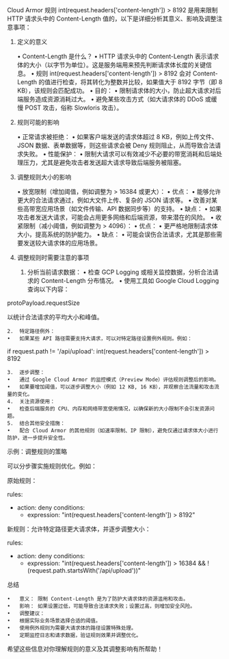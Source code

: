 Cloud Armor 规则 int(request.headers['content-length']) > 8192 是用来限制 HTTP 请求头中的 Content-Length 值的，以下是详细分析其意义、影响及调整注意事项：

1. 定义的意义

	•	Content-Length 是什么？
	•	HTTP 请求头中的 Content-Length 表示请求体的大小（以字节为单位）。这是服务端用来预先判断请求体长度的关键信息。
	•	规则 int(request.headers['content-length']) > 8192 会对 Content-Length 的值进行检查，将其转化为整数并比较，如果值大于 8192 字节（即 8 KB），该规则会匹配成功。
	•	目的：
	•	限制请求体的大小，防止超大请求对后端服务造成资源消耗过大。
	•	避免某些攻击方式（如大请求体的 DDoS 或缓慢 POST 攻击，俗称 Slowloris 攻击）。

2. 规则可能的影响

	•	正常请求被拒绝：
	•	如果客户端发送的请求体超过 8 KB，例如上传文件、JSON 数据、表单数据等，则这些请求会被 Deny 规则阻止，从而导致合法请求失败。
	•	性能保护：
	•	限制大请求可以有效减少不必要的带宽消耗和后端处理压力，尤其是避免攻击者发送超大请求导致后端服务被阻塞。

3. 调整规则大小的影响

	•	放宽限制（增加阈值，例如调整为 > 16384 或更大）：
	•	优点：
	•	能够允许更大的合法请求通过，例如大文件上传、复杂的 JSON 请求等。
	•	改善对某些高带宽应用场景（如文件传输、API 数据同步等）的支持。
	•	缺点：
	•	如果攻击者发送大请求，可能会占用更多网络和后端资源，带来潜在的风险。
	•	收紧限制（减小阈值，例如调整为 > 4096）：
	•	优点：
	•	更严格地限制请求体大小，提高系统的防护能力。
	•	缺点：
	•	可能会误伤合法请求，尤其是那些需要发送较大请求体的应用场景。

4. 调整规则时需要注意的事项

	1.	分析当前请求数据：
	•	检查 GCP Logging 或相关监控数据，分析合法请求的 Content-Length 分布情况。
	•	使用工具如 Google Cloud Logging 查询以下内容：

protoPayload.requestSize

以统计合法请求的平均大小和峰值。

	2.	特定路径例外：
	•	如果某些 API 路径需要支持大请求，可以对特定路径设置例外规则。例如：

if request.path != '/api/upload':
    int(request.headers['content-length']) > 8192


	3.	逐步调整：
	•	通过 Google Cloud Armor 的监控模式（Preview Mode）评估规则调整后的影响。
	•	如果要增加阈值，可以逐步调整大小（例如 12 KB, 16 KB），并观察合法流量和攻击流量的变化。
	4.	关注资源使用：
	•	检查后端服务的 CPU、内存和网络带宽使用情况，以确保新的大小限制不会引发资源问题。
	5.	结合其他安全措施：
	•	配合 Cloud Armor 的其他规则（如速率限制、IP 限制），避免仅通过请求体大小进行防护，进一步提升安全性。

示例：调整规则的策略

可以分步骤实施规则优化。例如：

原始规则：

rules:
  - action: deny
    conditions:
      - expression: "int(request.headers['content-length']) > 8192"

新规则：允许特定路径更大请求体，并逐步调整大小：

rules:
  - action: deny
    conditions:
      - expression: "int(request.headers['content-length']) > 16384 && !(request.path.startsWith('/api/upload'))"

总结

	•	意义： 限制 Content-Length 是为了防护大请求体的资源滥用和攻击。
	•	影响： 如果设置过低，可能导致合法请求失败；设置过高，则增加安全风险。
	•	调整建议：
	•	根据实际业务场景选择合适的阈值。
	•	使用例外规则为需要大请求体的路径设置特殊处理。
	•	定期监控日志和请求数据，验证规则效果并调整优化。

希望这些信息对你理解规则的意义及其调整影响有所帮助！
